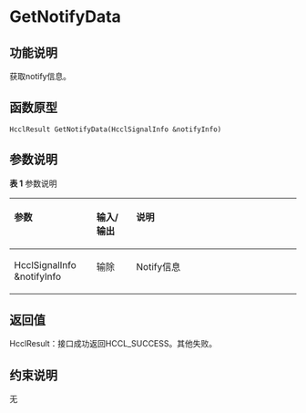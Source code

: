 # GetNotifyData<a name="ZH-CN_TOPIC_0000002031106969"></a>

## 功能说明<a name="zh-cn_topic_0000001929299798_section3167mcpsimp"></a>

获取notify信息。

## 函数原型<a name="zh-cn_topic_0000001929299798_section3164mcpsimp"></a>

```
HcclResult GetNotifyData(HcclSignalInfo &notifyInfo)
```

## 参数说明<a name="zh-cn_topic_0000001929299798_section3170mcpsimp"></a>

**表 1**  参数说明

<a name="zh-cn_topic_0000001929299798_table3172mcpsimp"></a>
<table><thead align="left"><tr id="zh-cn_topic_0000001929299798_row3179mcpsimp"><th class="cellrowborder" valign="top" width="28.71%" id="mcps1.2.4.1.1"><p id="zh-cn_topic_0000001929299798_p3181mcpsimp"><a name="zh-cn_topic_0000001929299798_p3181mcpsimp"></a><a name="zh-cn_topic_0000001929299798_p3181mcpsimp"></a>参数</p>
</th>
<th class="cellrowborder" valign="top" width="13.86%" id="mcps1.2.4.1.2"><p id="zh-cn_topic_0000001929299798_p3183mcpsimp"><a name="zh-cn_topic_0000001929299798_p3183mcpsimp"></a><a name="zh-cn_topic_0000001929299798_p3183mcpsimp"></a>输入/输出</p>
</th>
<th class="cellrowborder" valign="top" width="57.43000000000001%" id="mcps1.2.4.1.3"><p id="zh-cn_topic_0000001929299798_p3185mcpsimp"><a name="zh-cn_topic_0000001929299798_p3185mcpsimp"></a><a name="zh-cn_topic_0000001929299798_p3185mcpsimp"></a>说明</p>
</th>
</tr>
</thead>
<tbody><tr id="zh-cn_topic_0000001929299798_row3187mcpsimp"><td class="cellrowborder" valign="top" width="28.71%" headers="mcps1.2.4.1.1 "><p id="zh-cn_topic_0000001929299798_p3189mcpsimp"><a name="zh-cn_topic_0000001929299798_p3189mcpsimp"></a><a name="zh-cn_topic_0000001929299798_p3189mcpsimp"></a>HcclSignalInfo &amp;notifyInfo</p>
</td>
<td class="cellrowborder" valign="top" width="13.86%" headers="mcps1.2.4.1.2 "><p id="zh-cn_topic_0000001929299798_p3191mcpsimp"><a name="zh-cn_topic_0000001929299798_p3191mcpsimp"></a><a name="zh-cn_topic_0000001929299798_p3191mcpsimp"></a>输除</p>
</td>
<td class="cellrowborder" valign="top" width="57.43000000000001%" headers="mcps1.2.4.1.3 "><p id="zh-cn_topic_0000001929299798_p3193mcpsimp"><a name="zh-cn_topic_0000001929299798_p3193mcpsimp"></a><a name="zh-cn_topic_0000001929299798_p3193mcpsimp"></a>Notify信息</p>
</td>
</tr>
</tbody>
</table>

## 返回值<a name="zh-cn_topic_0000001929299798_section3194mcpsimp"></a>

HcclResult：接口成功返回HCCL\_SUCCESS。其他失败。

## 约束说明<a name="zh-cn_topic_0000001929299798_section3197mcpsimp"></a>

无

